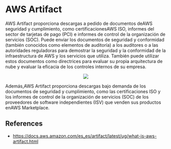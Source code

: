 # AWS Artifact

AWS Artifact proporciona descargas a pedido de documentos deAWS seguridad y cumplimiento, como certificacionesAWS ISO, informes del sector de tarjetas de pago (PCI) e informes de control de la organización de servicios (SOC). Puede enviar los documentos de seguridad y conformidad (también conocidos como elementos de auditoría) a los auditores o a las autoridades reguladoras para demostrar la seguridad y la conformidad de la infraestructura de AWS y los servicios que utiliza. También puede utilizar estos documentos como directrices para evaluar su propia arquitectura de nube y evaluar la eficacia de los controles internos de su empresa.

<p align="center">
  <img src="https://github.com/dimasx010/knowledge/assets/105082657/de81bd8c-569c-463e-970b-8e6807f01422">
</p>

Además,AWS Artifact proporciona descargas bajo demanda de los documentos de seguridad y cumplimiento, como las certificaciones ISO y los informes de control de la organización de servicios (SOC) de los proveedores de software independientes (ISV) que venden sus productos enAWS Marketplace. 

## References
- https://docs.aws.amazon.com/es_es/artifact/latest/ug/what-is-aws-artifact.html

